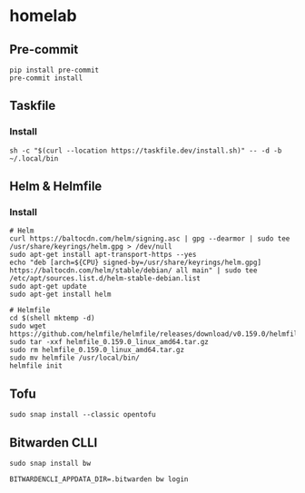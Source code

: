 # homelab

## Pre-commit

```shell
pip install pre-commit
pre-commit install
```

## Taskfile

### Install

```shell
sh -c "$(curl --location https://taskfile.dev/install.sh)" -- -d -b ~/.local/bin
```

## Helm & Helmfile

### Install

```shell
# Helm
curl https://baltocdn.com/helm/signing.asc | gpg --dearmor | sudo tee /usr/share/keyrings/helm.gpg > /dev/null
sudo apt-get install apt-transport-https --yes
echo "deb [arch=${CPU} signed-by=/usr/share/keyrings/helm.gpg] https://baltocdn.com/helm/stable/debian/ all main" | sudo tee /etc/apt/sources.list.d/helm-stable-debian.list
sudo apt-get update
sudo apt-get install helm

# Helmfile
cd $(shell mktemp -d)
sudo wget https://github.com/helmfile/helmfile/releases/download/v0.159.0/helmfile_0.159.0_linux_amd64.tar.gz
sudo tar -xxf helmfile_0.159.0_linux_amd64.tar.gz
sudo rm helmfile_0.159.0_linux_amd64.tar.gz
sudo mv helmfile /usr/local/bin/
helmfile init
```

## Tofu

```shell
sudo snap install --classic opentofu
```

## Bitwarden CLLI

```shell
sudo snap install bw
```

```shell
BITWARDENCLI_APPDATA_DIR=.bitwarden bw login
```
